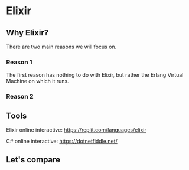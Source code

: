 # Elixir

## Why Elixir?

There are two main reasons we will focus on. 

### Reason 1
The first reason has nothing to do with Elixir, but rather the Erlang Virtual Machine on which it runs.


### Reason 2


## Tools

Elixir online interactive:  https://replit.com/languages/elixir

C# online interactive:      https://dotnetfiddle.net/

## Let's compare

